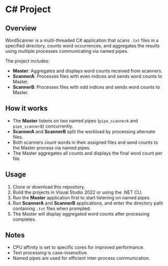 # C# Project

## Overview

WordScanner is a multi-threaded C# application that scans `.txt` files in a specified directory, counts word occurrences, and aggregates the results using multiple processes communicating via named pipes.

The project includes:

- **Master**: Aggregates and displays word counts received from scanners.
- **ScannerA**: Processes files with even indices and sends word counts to Master.
- **ScannerB**: Processes files with odd indices and sends word counts to Master.

## How it works

- The **Master** listens on two named pipes (`pipe_scannerA` and `pipe_scannerB`) concurrently.
- **ScannerA** and **ScannerB** split the workload by processing alternate files.
- Both scanners count words in their assigned files and send counts to the Master process via named pipes.
- The Master aggregates all counts and displays the final word count per file.

## Usage

1. Clone or download this repository.
2. Build the projects in Visual Studio 2022 or using the .NET CLI.
3. Run the **Master** application first to start listening on named pipes.
4. Run **ScannerA** and **ScannerB** applications, and enter the directory path containing `.txt` files when prompted.
5. The Master will display aggregated word counts after processing completes.

## Notes

- CPU affinity is set to specific cores for improved performance.
- Text processing is case-insensitive.
- Named pipes are used for efficient inter-process communication.
